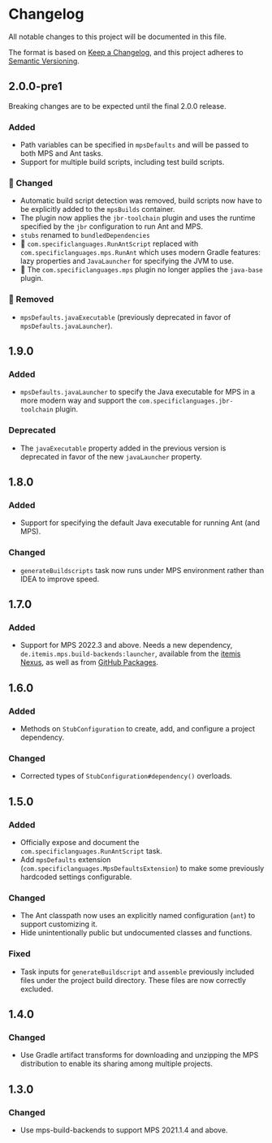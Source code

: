 # Changelog

All notable changes to this project will be documented in this file.

The format is based on [Keep a Changelog](https://keepachangelog.com/en/1.0.0/), and this project adheres
to [Semantic Versioning](https://semver.org/spec/v2.0.0.html).

## 2.0.0-pre1

Breaking changes are to be expected until the final 2.0.0 release.

### Added

- Path variables can be specified in `mpsDefaults` and will be passed to both MPS and Ant tasks.
- Support for multiple build scripts, including test build scripts.

### 🚨 Changed

- Automatic build script detection was removed, build scripts now have to be explicitly added to the `mpsBuilds`
  container.
- The plugin now applies the `jbr-toolchain` plugin and uses the runtime specified by the `jbr` configuration to run
  Ant and MPS.
- `stubs` renamed to `bundledDependencies`
- 🚨 `com.specificlanguages.RunAntScript` replaced with `com.specificlanguages.mps.RunAnt` which uses modern Gradle
  features: lazy properties and `JavaLauncher` for specifying the JVM to use.
- 🚨 The `com.specificlanguages.mps` plugin no longer applies the `java-base` plugin.

### 🚨 Removed

- `mpsDefaults.javaExecutable` (previously deprecated in favor of `mpsDefaults.javaLauncher`).

## 1.9.0

### Added

- `mpsDefaults.javaLauncher` to specify the Java executable for MPS in a more modern way and support
  the `com.specificlanguages.jbr-toolchain` plugin.

### Deprecated

- The `javaExecutable` property added in the previous version is deprecated in favor of the new `javaLauncher` property.

## 1.8.0

### Added

- Support for specifying the default Java executable for running Ant (and MPS).

### Changed

- `generateBuildscripts` task now runs under MPS environment rather than IDEA to improve speed.

## 1.7.0

### Added

- Support for MPS 2022.3 and above. Needs a new dependency, `de.itemis.mps.build-backends:launcher`, available from
  the [itemis Nexus](https://artifacts.itemis.cloud/repository/maven-mps), as well as
  from [GitHub Packages](https://github.com/mbeddr/mps-build-backends/packages/1947539).

## 1.6.0

### Added
- Methods on `StubConfiguration` to create, add, and configure a project dependency.

### Changed
- Corrected types of `StubConfiguration#dependency()` overloads.

## 1.5.0

### Added
- Officially expose and document the `com.specificlanguages.RunAntScript` task.
- Add `mpsDefaults` extension (`com.specificlanguages.MpsDefaultsExtension`) to make some previously hardcoded settings 
  configurable.

### Changed
- The Ant classpath now uses an explicitly named configuration (`ant`) to support customizing it.
- Hide unintentionally public but undocumented classes and functions.

### Fixed
- Task inputs for `generateBuildscript` and `assemble` previously included files under the project build directory. 
  These files are now correctly excluded.

## 1.4.0

### Changed

- Use Gradle artifact transforms for downloading and unzipping the MPS distribution to enable its sharing among 
  multiple projects.

## 1.3.0

### Changed

- Use mps-build-backends to support MPS 2021.1.4 and above.
